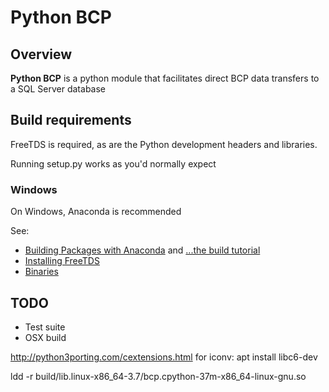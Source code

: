 # Python BCP

## Overview

**Python BCP** is a python module that facilitates direct BCP data transfers to a SQL Server database

## Build requirements

FreeTDS is required, as are the Python development headers and libraries.

Running setup.py works as you'd normally expect

### Windows

On Windows, Anaconda is recommended

See:

- [Building Packages with Anaconda](https://github.com/ReactionMechanismGenerator/RMG-Py/wiki/Creating-Anaconda-Binary-Packages) and [...the build tutorial](https://conda.io/docs/build_tutorials/windows.html)
- [Installing FreeTDS](http://www.freetds.org/userguide/osissues.htm#WINDOWS)
- [Binaries](https://github.com/ramiro/freetds/releases)

## TODO

* Test suite
* OSX build

http://python3porting.com/cextensions.html
for iconv: apt install libc6-dev

ldd -r build/lib.linux-x86_64-3.7/bcp.cpython-37m-x86_64-linux-gnu.so 

